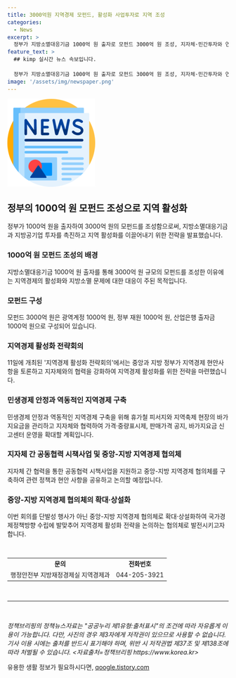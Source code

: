 ```yaml
---
title: 3000억원 지역경제 모펀드, 활성화 사업투자로 지역 조성
categories:
  - News
excerpt: >
  정부가 지방소멸대응기금 1000억 원 출자로 모펀드 3000억 원 조성, 지자체·민간투자와 연계해 지역 활성화를 유도. 중앙과 지방이 지역경제 현안사항을 논의하고 ‘지역경제 활성화 전략회의’를 개최, 국가 경제정책방향을 지방정부와 공유하는 창구로 활용. 지역경제 활성화전략은 민생경제 안정, 역동적인 지역경제 구축, 지역경제 협업기반 마련 등 세 가지 전략으로 구성하며, 중앙지방 지역경제 협의체로 발전시킬 계획이다.
feature_text: >
  ## kimp 실시간 뉴스 속보입니다.

  정부가 지방소멸대응기금 1000억 원 출자로 모펀드 3000억 원 조성, 지자체·민간투자와 연계해 지역 활성화를 유도. 중앙과 지방이 지역경제 현안사항을 논의하고 ‘지역경제 활성화 전략회의’를 개최, 국가 경제정책방향을 지방정부와 공유하는 창구로 활용. 지역경제 활성화전략은 민생경제 안정, 역동적인 지역경제 구축, 지역경제 협업기반 마련 등 세 가지 전략으로 구성하며, 중앙지방 지역경제 협의체로 발전시킬 계획이다.
image: '/assets/img/newspaper.png'
---
```


<p><img src="/assets/img/newspaper.png" alt="kimplant 속보" /></p>

<h2 data-ke-size="size26">정부의 1000억 원 모펀드 조성으로 지역 활성화</h2>

<p data-ke-size="size16">정부가 1000억 원을 출자하여 3000억 원의 모펀드를 조성함으로써, 지방소멸대응기금과 지방공기업 투자를 촉진하고 지역 활성화를 이끌어내기 위한 전략을 발표했습니다.</p>

<h3>1000억 원 모펀드 조성의 배경</h3>

<p data-ke-size="size16">지방소멸대응기금 1000억 원 출자를 통해 3000억 원 규모의 모펀드를 조성한 이유에는 지역경제의 활성화와 지방소멸 문제에 대한 대응이 주된 목적입니다.</p>

<h3>모펀드 구성</h3>

<p data-ke-size="size16">모펀드 3000억 원은 광역계정 1000억 원, 정부 재원 1000억 원, 산업은행 출자금 1000억 원으로 구성되어 있습니다.</p>

<h3>지역경제 활성화 전략회의</h3>

<p data-ke-size="size16">11일에 개최된 '지역경제 활성화 전략회의'에서는 중앙과 지방 정부가 지역경제 현안사항을 토론하고 지자체와의 협력을 강화하여 지역경제 활성화를 위한 전략을 마련했습니다.</p>

<h3>민생경제 안정과 역동적인 지역경제 구축</h3>

<p data-ke-size="size16">민생경제 안정과 역동적인 지역경제 구축을 위해 휴가철 피서지와 지역축제 현장의 바가지요금을 관리하고 지자체와 협력하여 가격·중량표시제, 판매가격 공지, 바가지요금 신고센터 운영을 확대할 계획입니다.</p>

<h3>지자체 간 공동협력 시책사업 및 중앙-지방 지역경제 협의체</h3>

<p data-ke-size="size16">지자체 간 협력을 통한 공동협력 시책사업을 지원하고 중앙-지방 지역경제 협의체를 구축하여 관련 정책과 현안 사항을 공유하고 논의할 예정입니다.</p>

<h3>중앙-지방 지역경제 협의체의 확대·상설화</h3>

<p data-ke-size="size16">이번 회의를 단발성 행사가 아닌 중앙-지방 지역경제 협의체로 확대·상설화하여 국가경제정책방향 수립에 발맞추어 지역경제 활성화 전략을 논의하는 협의체로 발전시키고자 합니다.</p>

<p data-ke-size="size16">&nbsp;</p>

<table>
    <tbody>
        <tr>
            <td style="text-align: center; height: 17px;"><b>문의</b></td>
            <td style="text-align: center; height: 17px;"><b>전화번호</b></td>
        </tr>
        <tr>
            <td style="text-align: center; height: 17px;">행정안전부 지방재정경제실 지역경제과</td>
            <td style="text-align: center; height: 17px;">044-205-3921</td>
        </tr>
    </tbody>
</table>

<p data-ke-size="size16">&nbsp;</p>

<hr>

<p data-ke-size="size16">&nbsp;</p>

<p data-ke-size="size16"><i>정책브리핑의 정책뉴스자료는 "공공누리 제1유형:출처표시"의 조건에 따라 자유롭게 이용이 가능합니다. 다만, 사진의 경우 제3자에게 저작권이 있으므로 사용할 수 없습니다. 기사 이용 시에는 출처를 반드시 표기해야 하며, 위반 시 저작권법 제37조 및 제138조에 따라 처벌될 수 있습니다. <자료출처=정책브리핑 https://www.korea.kr></i></p>
유용한 생활 정보가 필요하시다면, <a href="https://qoogle.tistory.com" rel="dofollow">qoogle.tistory.com</a>


